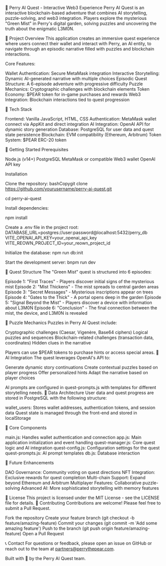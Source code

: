 🍐 Perry AI Quest - Interactive Web3 Experience
Perry AI Quest is an interactive blockchain-based adventure that combines AI storytelling, puzzle-solving, and web3 integration. Players explore the mysterious "Green Mist" in Perry's digital garden, solving puzzles and uncovering the truth about the enigmatic L3M0N.

🌟 Project Overview
This application creates an immersive quest experience where users connect their wallet and interact with Perry, an AI entity, to navigate through an episodic narrative filled with puzzles and blockchain interactions.

Core Features:

Wallet Authentication: Secure MetaMask integration
Interactive Storytelling: Dynamic AI-generated narrative with multiple choices
Episodic Quest Structure: A 6-episode adventure with progressive difficulty
Puzzle Mechanics: Cryptographic challenges with blockchain elements
Token Economy: $PEAR token for in-game purchases and rewards
Web3 Integration: Blockchain interactions tied to quest progression

🔧 Tech Stack

Frontend: Vanilla JavaScript, HTML, CSS
Authentication: MetaMask wallet connect via AppKit and direct integration
AI Integration: OpenAI API for dynamic story generation
Database: PostgreSQL for user data and quest state persistence
Blockchain: EVM compatibility (Ethereum, Arbitrum)
Token System: $PEAR ERC-20 token

🚀 Getting Started
Prerequisites

Node.js (v14+)
PostgreSQL
MetaMask or compatible Web3 wallet
OpenAI API key

Installation

Clone the repository:
bashCopygit clone https://github.com/yourusername/perry-ai-quest.git

cd perry-ai-quest

Install dependencies:

npm install

Create a .env file in the project root:
DATABASE_URL=postgres://user:password@localhost:5432/perry_db
VITE_OPENAI_API_KEY=your_openai_api_key
VITE_REOWN_PROJECT_ID=your_reown_project_id

Initialize the database:
npm run db:init

Start the development server:
bnpm run dev


📖 Quest Structure
The "Green Mist" quest is structured into 6 episodes:

Episode 1: "First Traces" - Players discover initial signs of the mysterious mist
Episode 2: "Mist Thickens" - The mist spreads to central garden areas
Episode 3: "Secret Messages" - Mysterious inscriptions appear on trees
Episode 4: "Gates to the Thick" - A portal opens deep in the garden
Episode 5: "Signal Beyond the Mist" - Players discover a device with information about L3M0N
Episode 6: "Conclusion" - The final connection between the mist, the device, and L3M0N is revealed

🧩 Puzzle Mechanics
Puzzles in Perry AI Quest include:

Cryptographic challenges (Caesar, Vigenère, Base64 ciphers)
Logical puzzles and sequences
Blockchain-related challenges (transaction data, coordinates)
Hidden clues in the narrative

Players can use $PEAR tokens to purchase hints or access special areas.
🔄 AI Integration
The quest leverages OpenAI's API to:

Generate dynamic story continuations
Create contextual puzzles based on player progress
Offer personalized hints
Adapt the narrative based on player choices

AI prompts are configured in quest-prompts.js with templates for different storytelling needs.
💾 Data Architecture
User data and quest progress are stored in PostgreSQL with the following structure:

wallet_users: Stores wallet addresses, authentication tokens, and session data
Quest state is managed through the front-end and stored in localStorage

🧰 Core Components

main.js: Handles wallet authentication and connection
app.js: Main application initialization and event handling
quest-manager.js: Core quest logic and AI integration
quest-config.js: Configuration settings for the quest
quest-prompts.js: AI prompt templates
db.js: Database interaction

🔮 Future Enhancements

DAO Governance: Community voting on quest directions
NFT Integration: Exclusive rewards for quest completion
Multi-chain Support: Expand beyond Ethereum and Arbitrum
Multiplayer Features: Collaborative puzzle-solving
Advanced AI: More sophisticated storytelling with memory features

📄 License
This project is licensed under the MIT License - see the LICENSE file for details.
🤝 Contributing
Contributions are welcome! Please feel free to submit a Pull Request.

Fork the repository
Create your feature branch (git checkout -b feature/amazing-feature)
Commit your changes (git commit -m 'Add some amazing feature')
Push to the branch (git push origin feature/amazing-feature)
Open a Pull Request

📞 Contact
For questions or feedback, please open an issue on GitHub or reach out to the team at partners@perrythepear.com.

Built with 💜 by the Perry AI Quest team.
